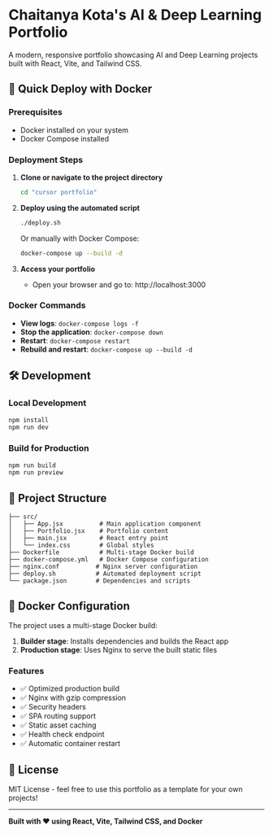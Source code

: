 # Chaitanya Kota's AI & Deep Learning Portfolio

A modern, responsive portfolio showcasing AI and Deep Learning projects built with React, Vite, and Tailwind CSS.

## 🚀 Quick Deploy with Docker

### Prerequisites
- Docker installed on your system
- Docker Compose installed

### Deployment Steps

1. **Clone or navigate to the project directory**
   ```bash
   cd "cursor portfolio"
   ```

2. **Deploy using the automated script**
   ```bash
   ./deploy.sh
   ```

   Or manually with Docker Compose:
   ```bash
   docker-compose up --build -d
   ```

3. **Access your portfolio**
   - Open your browser and go to: http://localhost:3000

### Docker Commands

- **View logs**: `docker-compose logs -f`
- **Stop the application**: `docker-compose down`
- **Restart**: `docker-compose restart`
- **Rebuild and restart**: `docker-compose up --build -d`

## 🛠️ Development

### Local Development
```bash
npm install
npm run dev
```

### Build for Production
```bash
npm run build
npm run preview
```

## 📁 Project Structure

```
├── src/
│   ├── App.jsx          # Main application component
│   ├── Portfolio.jsx    # Portfolio content
│   ├── main.jsx         # React entry point
│   └── index.css        # Global styles
├── Dockerfile           # Multi-stage Docker build
├── docker-compose.yml   # Docker Compose configuration
├── nginx.conf          # Nginx server configuration
├── deploy.sh           # Automated deployment script
└── package.json        # Dependencies and scripts
```

## 🐳 Docker Configuration

The project uses a multi-stage Docker build:
1. **Builder stage**: Installs dependencies and builds the React app
2. **Production stage**: Uses Nginx to serve the built static files

### Features
- ✅ Optimized production build
- ✅ Nginx with gzip compression
- ✅ Security headers
- ✅ SPA routing support
- ✅ Static asset caching
- ✅ Health check endpoint
- ✅ Automatic container restart

## 📝 License

MIT License - feel free to use this portfolio as a template for your own projects!

---

**Built with ❤️ using React, Vite, Tailwind CSS, and Docker**

